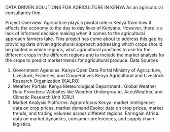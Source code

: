 DATA DRIVEN SOLUTIONS FOR AGRICULTURE IN KENYA
As an agricultural consultancy firm.

Project Overview: Agriculture plays a pivotal role in Kenya from how it affects the economy to the day to day lives of Kenyans. However, there is a lack of informed decision making when it comes to the agricultural approach farmers take. This project has come about to address this gap by providing data driven agricultural approach addressing which crops should be planted in which regions, what agricultural practices to use for the different crops in the different regions and to include the market analysis for the crops to predict market trends for agricultural produce.
 Data Sources
 1. Government Agencies:
Kenya Open Data Portal
Ministry of Agriculture, Livestock, Fisheries, and Cooperatives
Kenya Agricultural and Livestock Research Organization (KALRO)
 2. Weather Portals:
Kenya Meteorological Department:.
Global Weather Data Providers: Websites like Weather Underground, AccuWeather, and Climatic Research Unit (CRU)
3. Market Analysis Platforms:
Agriprofocus Kenya: market intelligence; data on crop prices, market demand
Esoko: data on crop prices, market trends, and trading volumes across different regions.
Farmgain Africa: data on market dynamics, consumer preferences, and supply chain logistics.
